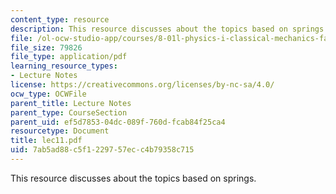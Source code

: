 ```yaml
---
content_type: resource
description: This resource discusses about the topics based on springs.
file: /ol-ocw-studio-app/courses/8-01l-physics-i-classical-mechanics-fall-2005/7ab5ad88c5f1229757ecc4b79358c715_lec11.pdf
file_size: 79826
file_type: application/pdf
learning_resource_types:
- Lecture Notes
license: https://creativecommons.org/licenses/by-nc-sa/4.0/
ocw_type: OCWFile
parent_title: Lecture Notes
parent_type: CourseSection
parent_uid: ef5d7853-04dc-089f-760d-fcab84f25ca4
resourcetype: Document
title: lec11.pdf
uid: 7ab5ad88-c5f1-2297-57ec-c4b79358c715
---
```

This resource discusses about the topics based on springs.